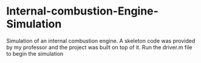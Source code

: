 # Internal-combustion-Engine-Simulation
Simulation of an internal combustion engine. A skeleton code was provided by my professor and the project was built on top of it.
Run the driver.m file to begin the simulation
